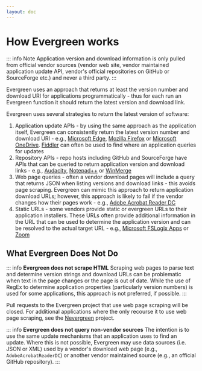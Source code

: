 ```yaml
---
layout: doc
---
```

# How Evergreen works

::: info Note
Application version and download information is only pulled from official vendor sources (vendor web site, vendor maintained application update API, vendor's official repositories on GitHub or SourceForge etc.) and never a third party.
:::

Evergreen uses an approach that returns at least the version number and download URI for applications programmatically - thus for each run an Evergreen function it should return the latest version and download link.

Evergreen uses several strategies to return the latest version of software:

1. Application update APIs - by using the same approach as the application itself, Evergreen can consistently return the latest version number and download URI - e.g., [Microsoft Edge](https://github.com/aaronparker/evergreen/Evergreen/Public/Get-MicrosoftEdge.ps1), [Mozilla Firefox](https://github.com/aaronparker/evergreen/Evergreen/Apps/Get-MozillaFirefox.ps1) or [Microsoft OneDrive](https://github.com/aaronparker/evergreen/Evergreen/Apps/Get-MicrosoftOneDrive.ps1). [Fiddler](https://www.telerik.com/fiddler) can often be used to find where an application queries for updates
2. Repository APIs - repo hosts including GitHub and SourceForge have APIs that can be queried to return application version and download links - e.g., [Audacity](https://github.com/aaronparker/evergreen/Evergreen/Apps/Get-Audacity.ps1), [Notepad++](https://github.com/aaronparker/evergreen/Evergreen/Apps/Get-NotepadPlusPlus.ps1) or [WinMerge](https://github.com/aaronparker/evergreen/Evergreen/Apps/Get-WinMerge.ps1)
3. Web page queries - often a vendor download pages will include a query that returns JSON when listing versions and download links - this avoids page scraping. Evergreen can mimic this approach to return application download URLs; however, this approach is likely to fail if the vendor changes how their pages work - e.g., [Adobe Acrobat Reader DC](https://github.com/aaronparker/evergreen/Evergreen/Apps/Get-AdobeAcrobatReaderDC.ps1)
4. Static URLs - some vendors provide static or evergreen URLs to their application installers. These URLs often provide additional information in the URL that can be used to determine the application version and can be resolved to the actual target URL - e.g., [Microsoft FSLogix Apps](https://github.com/aaronparker/evergreen/Evergreen/Apps/Get-MicrosoftFSLogixApps.ps1) or [Zoom](https://github.com/aaronparker/evergreen/Evergreen/Apps/Get-Zoom.ps1)

## What Evergreen Does Not Do

::: info **Evergreen does not scrape HTML**
Scraping web pages to parse text and determine version strings and download URLs can be problematic when text in the page changes or the page is out of date. While the use of RegEx to determine application properties (particularly version numbers) is used for some applications, this approach is not preferred, if possible.
:::

Pull requests to the Evergreen project that use web page scraping will be closed. For additional applications where the only recourse it to use web page scraping, see the [Nevergreen](https://github.com/DanGough/Nevergreen) project.

::: info **Evergreen does not query non-vendor sources**
The intention is to use the same update mechanisms that an application uses to find an update. Where this is not possible, Evergreen may use data sources (i.e. JSON or XML) used by a vendor's download web page (e.g., `AdobeAcrobatReaderDC`) or another vendor maintained source (e.g., an official GitHub repository).
:::
